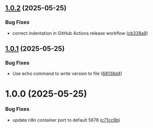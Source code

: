 ## [1.0.2](https://github.com/jakub-k-slys/n8n-operator/compare/1.0.1...1.0.2) (2025-05-25)


### Bug Fixes

* correct indentation in GitHub Actions release workflow ([cb338a9](https://github.com/jakub-k-slys/n8n-operator/commit/cb338a96e48a3991eb5e7571eef99c77648f7948))

## [1.0.1](https://github.com/jakub-k-slys/n8n-operator/compare/1.0.0...1.0.1) (2025-05-25)


### Bug Fixes

* Use echo command to write version to file ([68138d4](https://github.com/jakub-k-slys/n8n-operator/commit/68138d49882f51ec75cf22816b9e8544ea05dd59))

# 1.0.0 (2025-05-25)


### Bug Fixes

* update n8n container port to default 5678 ([c71cc9b](https://github.com/jakub-k-slys/n8n-operator/commit/c71cc9b4cfd607bc684bc9915ef450ab9c3c2f6e))
